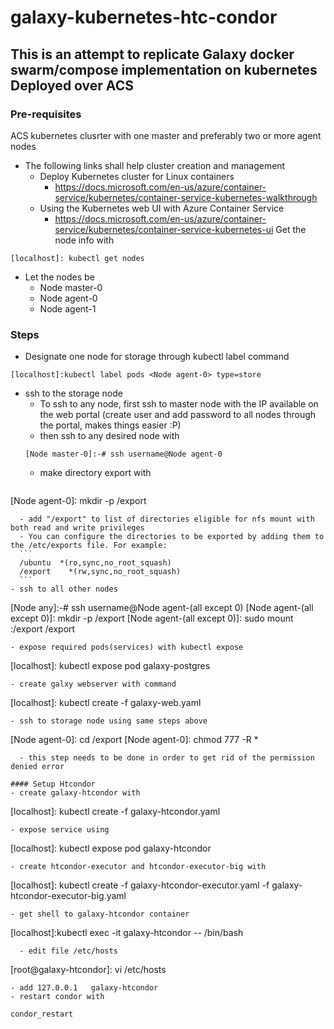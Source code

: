 # galaxy-kubernetes-htc-condor
## This is an attempt to replicate Galaxy docker swarm/compose implementation on kubernetes Deployed over ACS
### Pre-requisites
ACS kubernetes clusrter with one master and preferably two or more agent nodes
- The following links shall help cluster creation and management
  - Deploy Kubernetes cluster for Linux containers
    - https://docs.microsoft.com/en-us/azure/container-service/kubernetes/container-service-kubernetes-walkthrough
  - Using the Kubernetes web UI with Azure Container Service
    - https://docs.microsoft.com/en-us/azure/container-service/kubernetes/container-service-kubernetes-ui
Get the node info with 
```
[localhost]: kubectl get nodes
```
- Let the nodes be 
  - Node master-0 
  - Node agent-0 
  - Node agent-1 
  
### Steps
- Designate one node for storage through kubectl label command 
 ```
 [localhost]:kubectl label pods <Node agent-0> type=store
 ```
- ssh to the storage node
  - To ssh to any node, first ssh to master node with the IP available on the web portal (create user and add password to all nodes through the portal, makes things easier :P)
  - then ssh to any desired node with
  ```
  [Node master-0]:-# ssh username@Node agent-0
  ```
  - make directory export with
  ```
 [Node agent-0]: mkdir -p /export
  ```
    - add "/export" to list of directories eligible for nfs mount with both read and write privileges
    - You can configure the directories to be exported by adding them to the /etc/exports file. For example:
    ```
    /ubuntu  *(ro,sync,no_root_squash)
    /export    *(rw,sync,no_root_squash)
    ```
- ssh to all other nodes
```
[Node any]:-# ssh username@Node agent-(all except 0)
[Node agent-(all except 0)]: mkdir -p /export
[Node agent-(all except 0)]: sudo mount <Node agent-0>:/export /export
```
- expose required pods(services) with kubectl expose
```
[localhost]: kubectl expose pod galaxy-postgres
```
- create galxy webserver with command
```
[localhost]: kubectl create -f galaxy-web.yaml
```
- ssh to storage node using same steps above 
```
[Node agent-0]: cd /export
[Node agent-0]: chmod 777 -R * 
```
  - this step needs to be done in order to get rid of the permission denied error

#### Setup Htcondor
- create galaxy-htcondor with
```
[localhost]: kubectl create -f galaxy-htcondor.yaml
```
- expose service using
```
[localhost]: kubectl expose pod galaxy-htcondor
```
- create htcondor-executor and htcondor-executor-big with
```
[localhost]: kubectl create -f galaxy-htcondor-executor.yaml -f galaxy-htcondor-executor-big.yaml
```
- get shell to galaxy-htcondor container
```
[localhost]:kubectl exec -it galaxy-htcondor -- /bin/bash
```
  - edit file /etc/hosts
  ```
  [root@galaxy-htcondor]: vi /etc/hosts
  ```
  - add 127.0.0.1   galaxy-htcondor
  - restart condor with 
  ```
    condor_restart
  ```
